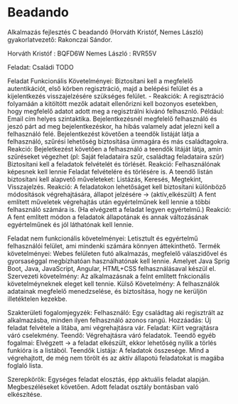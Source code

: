 # Beadando
Alkalmazás fejlesztés C beadandó (Horváth Kristóf, Nemes László) gyakorlatvezető: Rakonczai Sándor.

Horváth Kristóf : BQFD6W
Nemes László : RVR55V

Feladat: Családi TODO

Feladat Funkcionális Követelményei:
	Biztosítani kell a megfelelő autentikációt, első körben regisztráció, majd a belépési felület és a kijelentkezés visszajelzésére szükséges felület.
		- Reakciók: A regisztráció folyamáán a kitöltött mezők adatait ellenőrizni kell bozonyos esetekben, hogy megfelelő adatot adott meg a regisztrálni kívánó felhasznló.
		Például: Email cím helyes szintaktika.
		Bejelentkezésnél megfelelő felhasználó és jeszó párt ad meg bejelentkezéskor, ha hibás valamely adat jelezni kell a felhasználó felé.
	Bejelentkezést követően a teendők listáját látja a felhasználó, szűrési lehetőség biztosítása ünmagára és más családtagokra.
		Reakció: Bejeletkezést követően a felhasználó a teendők litáját látja, amin szűréseket végezhet (pl: Saját feladataira szűr, családtag feladataira szűr)
	Biztosítani kell a feladatok felvételét és törlését.
		Reakció: Felhasználónak képesnek kell lennie Feladat felvételére és törlésére is.
	A teendő listán biztosítani kell alapvető műveleteket: Listázás, Keresés, Megtekint, Visszajelzés.
		Reakció: A feladatokon lehetőságet kell biztosítani különböző módosítások végrehajtására, állapot jelzésére -> (aktív,elkészült)
	A fent említett műveletek végrehajtás után egyértelműnek kell lennie a többi felhasználó számára is. (Ha elvégzett a feladat legyen egyértelmű.)
		Reakció: A fent említett módon a feladatok állapotának és annak változásának egyértelműnek és jól láthatónak kell lennie.

Feladat nem funkcionális követelményei:
	Letisztult és egyértelmű felhasználói felület, ami mindenki számára könnyen áttekinthető.
	Termék követelményei: Webes felületen futó alkalmazás, megfelelő válaszidővel és gyorsaséggal megbízhatóan használhatónak kell lennie.
		Amelyet Java Sprig Boot, Java, JavaScript, Angular, HTML+CSS felhasználásaval készül el.
	Szervezeti követelmény: Az alkalmazásnak a felnt említett fnkcionális követelméyneknek eleget kell tennie.
	Külső Követelmény: A felhasználók adatainak megfelelő menedzselése, és biztosítása, hogy ne kerüljön illetéktelen kezekbe.
	
Szakterületi fogalomjegyzék:
	Felhasználó: Egy családtag aki regisztrált az alkalmazásba, minden ilyen felhasználó azonos rangú.
	Hozzáadás: Új feladat felvétele a litába, ami végrehajtásra vár.
	Feladat: Kiírt vegrajtásra váró cselekmény.
	Teendő: Végrehajtásra váró feladatok.
	Teendő egyéb fogalmai: Elvégzett -> a feladat elkészült, ekkor lehetőség nyílik a törlés funkióra is a listából.
	Teendők Listája: A feladatok összesége. Mind a végrehajtott, de még nem törölt és az aktív állapotú feladatokat is magába foglaló lista.
	
Szerepkörök: Egységes feladat elosztás, épp aktuális feladat alapján. Megbeszéléseket követően.
			 Adott feladat osztály bontásban való elkészítése.
                         

